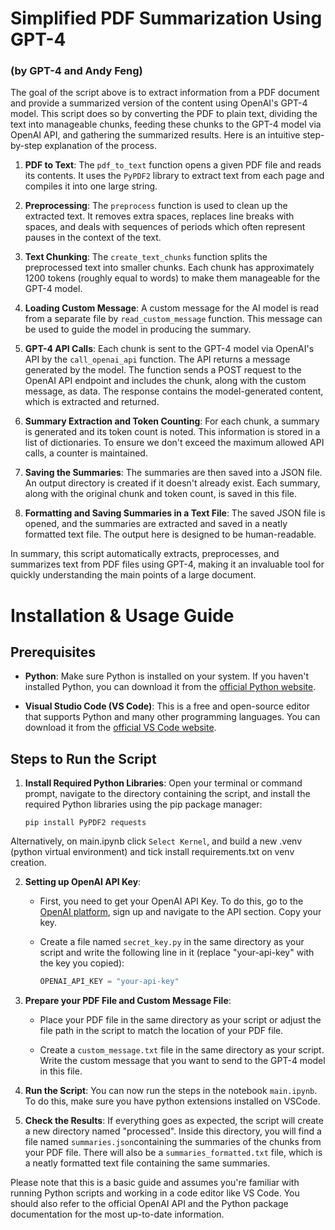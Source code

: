 # Simplified PDF Summarization Using GPT-4
### (by GPT-4 and Andy Feng)

The goal of the script above is to extract information from a PDF document and provide a summarized version of the content using OpenAI's GPT-4 model. This script does so by converting the PDF to plain text, dividing the text into manageable chunks, feeding these chunks to the GPT-4 model via OpenAI API, and gathering the summarized results. Here is an intuitive step-by-step explanation of the process.

1. **PDF to Text**: The `pdf_to_text` function opens a given PDF file and reads its contents. It uses the `PyPDF2` library to extract text from each page and compiles it into one large string.

2. **Preprocessing**: The `preprocess` function is used to clean up the extracted text. It removes extra spaces, replaces line breaks with spaces, and deals with sequences of periods which often represent pauses in the context of the text.

3. **Text Chunking**: The `create_text_chunks` function splits the preprocessed text into smaller chunks. Each chunk has approximately 1200 tokens (roughly equal to words) to make them manageable for the GPT-4 model.

4. **Loading Custom Message**: A custom message for the AI model is read from a separate file by `read_custom_message` function. This message can be used to guide the model in producing the summary.

5. **GPT-4 API Calls**: Each chunk is sent to the GPT-4 model via OpenAI's API by the `call_openai_api` function. The API returns a message generated by the model. The function sends a POST request to the OpenAI API endpoint and includes the chunk, along with the custom message, as data. The response contains the model-generated content, which is extracted and returned.

6. **Summary Extraction and Token Counting**: For each chunk, a summary is generated and its token count is noted. This information is stored in a list of dictionaries. To ensure we don't exceed the maximum allowed API calls, a counter is maintained.

7. **Saving the Summaries**: The summaries are then saved into a JSON file. An output directory is created if it doesn't already exist. Each summary, along with the original chunk and token count, is saved in this file.

8. **Formatting and Saving Summaries in a Text File**: The saved JSON file is opened, and the summaries are extracted and saved in a neatly formatted text file. The output here is designed to be human-readable.

In summary, this script automatically extracts, preprocesses, and summarizes text from PDF files using GPT-4, making it an invaluable tool for quickly understanding the main points of a large document.

# Installation & Usage Guide

## Prerequisites

- **Python**: Make sure Python is installed on your system. If you haven't installed Python, you can download it from the [official Python website](https://www.python.org/downloads/).

- **Visual Studio Code (VS Code)**: This is a free and open-source editor that supports Python and many other programming languages. You can download it from the [official VS Code website](https://code.visualstudio.com/download). 

## Steps to Run the Script

1. **Install Required Python Libraries**: Open your terminal or command prompt, navigate to the directory containing the script, and install the required Python libraries using the pip package manager:

    ```
    pip install PyPDF2 requests
    ```

Alternatively, on main.ipynb click `Select Kernel`, and build a new .venv (python virtual environment) and tick install requirements.txt on venv creation.

2. **Setting up OpenAI API Key**: 

    - First, you need to get your OpenAI API Key. To do this, go to the [OpenAI platform](https://beta.openai.com/signup/), sign up and navigate to the API section. Copy your key.
    
    - Create a file named `secret_key.py` in the same directory as your script and write the following line in it (replace "your-api-key" with the key you copied):

        ```python
        OPENAI_API_KEY = "your-api-key"
        ```

3. **Prepare your PDF File and Custom Message File**: 

    - Place your PDF file in the same directory as your script or adjust the file path in the script to match the location of your PDF file.

    - Create a `custom_message.txt` file in the same directory as your script. Write the custom message that you want to send to the GPT-4 model in this file.

4. **Run the Script**: You can now run the steps in the notebook `main.ipynb`. To do this, make sure you have python extensions installed on VSCode.

5. **Check the Results**: If everything goes as expected, the script will create a new directory named "processed". Inside this directory, you will find a file named `summaries.json`containing the summaries of the chunks from your PDF file. There will also be a `summaries_formatted.txt` file, which is a neatly formatted text file containing the same summaries.

Please note that this is a basic guide and assumes you're familiar with running Python scripts and working in a code editor like VS Code. You should also refer to the official OpenAI API and the Python package documentation for the most up-to-date information.
